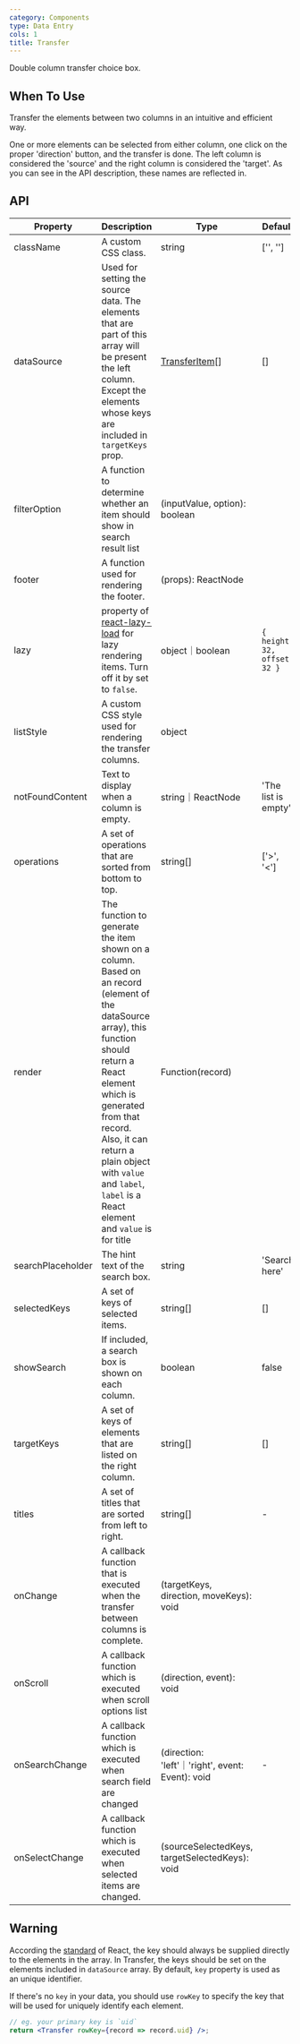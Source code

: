 ```yaml
---
category: Components
type: Data Entry
cols: 1
title: Transfer
---
```


Double column transfer choice box.

## When To Use

Transfer the elements between two columns in an intuitive and efficient way.

One or more elements can be selected from either column, one click on the proper 'direction' button, and the transfer is done. The left column is considered the 'source' and the right column is considered the 'target'. As you can see in the API description, these names are reflected in.

## API

| Property | Description | Type | Default |
| -------- | ----------- | ---- | ------- |
| className | A custom CSS class. | string | ['', ''] |
| dataSource | Used for setting the source data. The elements that are part of this array will be present the left column. Except the elements whose keys are included in `targetKeys` prop. | [TransferItem](https://git.io/vMM64)\[] | \[] |
| filterOption | A function to determine whether an item should show in search result list | (inputValue, option): boolean |  |
| footer | A function used for rendering the footer. | (props): ReactNode |  |
| lazy | property of [react-lazy-load](https://github.com/loktar00/react-lazy-load) for lazy rendering items. Turn off it by set to `false`. | object｜boolean | `{ height: 32, offset: 32 }` |
| listStyle | A custom CSS style used for rendering the transfer columns. | object |  |
| notFoundContent | Text to display when a column is empty. | string｜ReactNode | 'The list is empty' |
| operations | A set of operations that are sorted from bottom to top. | string\[] | ['>', '<'] |
| render | The function to generate the item shown on a column. Based on an record (element of the dataSource array), this function should return a React element which is generated from that record. Also, it can return a plain object with `value` and `label`, `label` is a React element and `value` is for title | Function(record) |  |
| searchPlaceholder | The hint text of the search box. | string | 'Search here' |
| selectedKeys | A set of keys of selected items. | string\[] | \[] |
| showSearch | If included, a search box is shown on each column. | boolean | false |
| targetKeys | A set of keys of elements that are listed on the right column. | string\[] | \[] |
| titles | A set of titles that are sorted from left to right. | string\[] | - |
| onChange | A callback function that is executed when the transfer between columns is complete. | (targetKeys, direction, moveKeys): void |  |
| onScroll | A callback function which is executed when scroll options list | (direction, event): void |  |
| onSearchChange | A callback function which is executed when search field are changed | (direction: 'left'｜'right', event: Event): void | - |
| onSelectChange | A callback function which is executed when selected items are changed. | (sourceSelectedKeys, targetSelectedKeys): void |  |

## Warning

According the [standard](http://facebook.github.io/react/docs/lists-and-keys.html#keys) of React, the key should always be supplied directly to the elements in the array. In Transfer, the keys should be set on the elements included in `dataSource` array. By default, `key` property is used as an unique identifier.

If there's no `key` in your data, you should use `rowKey` to specify the key that will be used for uniquely identify each element.

```jsx
// eg. your primary key is `uid`
return <Transfer rowKey={record => record.uid} />;
```
